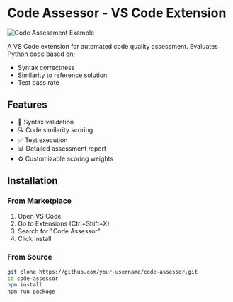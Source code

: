 # Code Assessor - VS Code Extension

![Code Assessment Example](https://via.placeholder.com/600x200?text=Code+Assessment+Example)

A VS Code extension for automated code quality assessment. Evaluates Python code based on:
- Syntax correctness
- Similarity to reference solution
- Test pass rate

## Features

- 🧪 Syntax validation
- 🔍 Code similarity scoring
- ✅ Test execution
- 📊 Detailed assessment report
- ⚙️ Customizable scoring weights

## Installation

### From Marketplace
1. Open VS Code
2. Go to Extensions (Ctrl+Shift+X)
3. Search for "Code Assessor"
4. Click Install

### From Source
```bash
git clone https://github.com/your-username/code-assessor.git
cd code-assessor
npm install
npm run package